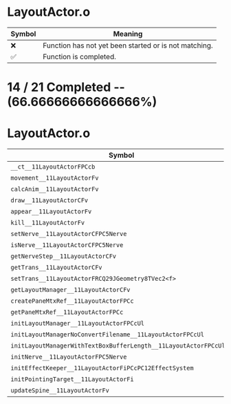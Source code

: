 # LayoutActor.o
| Symbol | Meaning 
| ------------- | ------------- 
| :x: | Function has not yet been started or is not matching. 
| :white_check_mark: | Function is completed. 


# 14 / 21 Completed -- (66.66666666666666%)
# LayoutActor.o
| Symbol | Decompiled? |
| ------------- | ------------- |
| `__ct__11LayoutActorFPCcb` | :white_check_mark: |
| `movement__11LayoutActorFv` | :white_check_mark: |
| `calcAnim__11LayoutActorFv` | :white_check_mark: |
| `draw__11LayoutActorCFv` | :white_check_mark: |
| `appear__11LayoutActorFv` | :white_check_mark: |
| `kill__11LayoutActorFv` | :white_check_mark: |
| `setNerve__11LayoutActorCFPC5Nerve` | :white_check_mark: |
| `isNerve__11LayoutActorCFPC5Nerve` | :white_check_mark: |
| `getNerveStep__11LayoutActorCFv` | :white_check_mark: |
| `getTrans__11LayoutActorCFv` | :x: |
| `setTrans__11LayoutActorFRCQ29JGeometry8TVec2<f>` | :x: |
| `getLayoutManager__11LayoutActorCFv` | :white_check_mark: |
| `createPaneMtxRef__11LayoutActorFPCc` | :x: |
| `getPaneMtxRef__11LayoutActorFPCc` | :x: |
| `initLayoutManager__11LayoutActorFPCcUl` | :white_check_mark: |
| `initLayoutManagerNoConvertFilename__11LayoutActorFPCcUl` | :white_check_mark: |
| `initLayoutManagerWithTextBoxBufferLength__11LayoutActorFPCcUlUl` | :white_check_mark: |
| `initNerve__11LayoutActorFPC5Nerve` | :x: |
| `initEffectKeeper__11LayoutActorFiPCcPC12EffectSystem` | :x: |
| `initPointingTarget__11LayoutActorFi` | :x: |
| `updateSpine__11LayoutActorFv` | :white_check_mark: |
